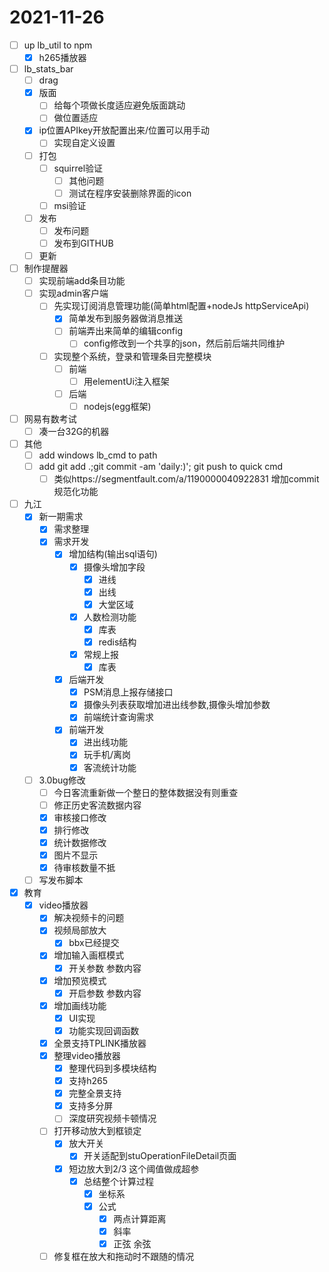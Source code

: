 # 2021-11-26
 - [ ] up lb_util to npm 
   - [x] h265播放器
 - [ ] lb_stats_bar
   - [ ] drag
   - [x] 版面
     - [ ] 给每个项做长度适应避免版面跳动
     - [ ] 做位置适应
   - [x] ip位置APIkey开放配置出来/位置可以用手动
     - [ ] 实现自定义设置
   - [ ] 打包
     - [ ] squirrel验证
       - [ ] 其他问题
       - [ ] 测试在程序安装删除界面的icon
     - [ ] msi验证
   - [ ] 发布
     - [ ] 发布问题
     - [ ] 发布到GITHUB
   - [ ] 更新
 - [ ] 制作提醒器
    - [ ] 实现前端add条目功能
     - [ ] 实现admin客户端
       - [ ] 先实现订阅消息管理功能(简单html配置+nodeJs httpServiceApi)
         - [x] 简单发布到服务器做消息推送
         - [ ] 前端弄出来简单的编辑config
           - [ ] config修改到一个共享的json，然后前后端共同维护
       - [ ] 实现整个系统，登录和管理条目完整模块
         - [ ] 前端
           - [ ] 用elementUi注入框架
         - [ ] 后端
           - [ ] nodejs(egg框架)
 - [ ] 网易有数考试
   - [ ] 凑一台32G的机器
 - [ ] 其他
   - [ ] add windows lb_cmd to path
   - [ ] add git add .;git commit -am 'daily:)'; git push   to quick cmd
     - [ ] 类似https://segmentfault.com/a/1190000040922831 增加commit规范化功能
 - [ ] 九江
   - [x] 新一期需求
     - [x] 需求整理
     - [x] 需求开发
       - [x] 增加结构(输出sql语句)
         - [x] 摄像头增加字段
           - [x] 进线
           - [x] 出线
           - [x] 大堂区域
         - [x] 人数检测功能
           - [x] 库表
           - [x] redis结构
         - [x] 常规上报
           - [x] 库表
       - [x] 后端开发
         - [x] PSM消息上报存储接口
         - [x] 摄像头列表获取增加进出线参数,摄像头增加参数
         - [x] 前端统计查询需求
       - [x] 前端开发
         - [x] 进出线功能
         - [x] 玩手机/离岗
         - [x] 客流统计功能
   - [ ] 3.0bug修改
     - [ ] 今日客流重新做一个整日的整体数据没有则重查
     - [ ] 修正历史客流数据内容
     - [x] 审核接口修改
     - [x] 排行修改
     - [x] 统计数据修改
     - [x] 图片不显示
     - [x] 待审核数量不抵
   - [ ] 写发布脚本
 - [x] 教育
   - [x] video播放器
     - [x] 解决视频卡的问题
     - [x] 视频局部放大
       - [x] bbx已经提交
     - [x] 增加输入画框模式
       - [x] 开关参数 参数内容
     - [x] 增加预览模式
       - [x] 开启参数 参数内容
     - [x] 增加画线功能
       - [x] UI实现
       - [x] 功能实现回调函数
     - [x] 全景支持TPLINK播放器
     - [x] 整理video播放器
       - [x] 整理代码到多模块结构
       - [x] 支持h265
       - [x] 完整全景支持
       - [x] 支持多分屏
       - [ ] 深度研究视频卡顿情况
     - [ ] 打开移动放大到框锁定
       - [x] 放大开关
         - [x] 开关适配到stuOperationFileDetail页面
       - [x] 短边放大到2/3 这个阈值做成超参
         - [x] 总结整个计算过程
           - [x] 坐标系
           - [x] 公式
             - [x] 两点计算距离 
             - [x] 斜率
             - [x] 正弦 余弦
     - [ ] 修复框在放大和拖动时不跟随的情况